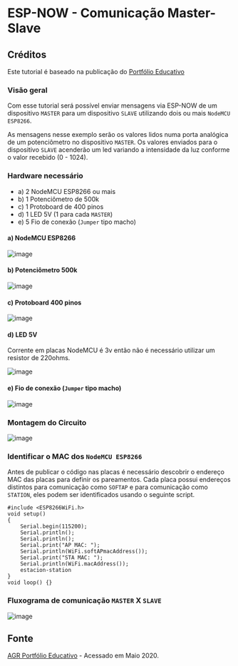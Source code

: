 # ESP-NOW - Comunicação Master-Slave

## Créditos

Este tutorial é baseado na publicação do [Portfólio Educativo](http://agrportfolioeducativo.blogspot.com/2020/03/nodemcu-04espnow-comunicacion.html)

### Visão geral

Com esse tutorial será possível enviar mensagens via ESP-NOW de um dispositivo `MASTER` para um dispositivo `SLAVE` utilizando dois ou mais `NodeMCU ESP8266`.

As mensagens nesse exemplo serão os valores lidos numa porta analógica de um potenciômetro no dispositivo `MASTER`. Os valores enviados para o dispositivo `SLAVE` acenderão um led variando a intensidade da luz conforme o valor recebido (0 - 1024).

### Hardware necessário

- a) 2 NodeMCU ESP8266 ou mais
- b) 1 Potenciômetro de 500k
- c) 1 Protoboard de 400 pinos
- d) 1 LED 5V  (1 para cada `MASTER`)
- e) 5 Fio de conexão (`Jumper` tipo macho)

#### a) NodeMCU ESP8266

![image](https://user-images.githubusercontent.com/22710963/79626592-9e5ef980-8107-11ea-8245-9ef23642a350.png)

#### b) Potenciômetro 500k

![image](https://user-images.githubusercontent.com/22710963/79626612-c77f8a00-8107-11ea-9c39-c90192c62aac.png)

#### c) Protoboard 400 pinos

![image](https://user-images.githubusercontent.com/22710963/79626629-e716b280-8107-11ea-84f8-45d4f999800d.png)

#### d) LED 5V

Corrente em placas NodeMCU é 3v então não é necessário utilizar um resistor de 220ohms.

![image](https://user-images.githubusercontent.com/22710963/79626643-001f6380-8108-11ea-8705-a3e44ed63dce.png)

#### e) Fio de conexão (`Jumper` tipo macho)

![image](https://user-images.githubusercontent.com/22710963/79626716-a1a6b500-8108-11ea-98b1-d4e4ff02e706.png)

### Montagem do Circuito

![image](https://user-images.githubusercontent.com/22710963/79627091-cc463d00-810b-11ea-9e62-4553dbd829e2.png)

### Identificar o MAC dos `NodeMCU ESP8266`

Antes de publicar o código nas placas é necessário descobrir o endereço MAC das placas para definir os pareamentos. Cada placa possui endereços distintos para comunicação como  `SOFTAP` e para comunicação como `STATION`, eles podem ser identificados usando o seguinte script.

```
#include <ESP8266WiFi.h>
void setup()
{
    Serial.begin(115200);
    Serial.println();
    Serial.println();
    Serial.print("AP MAC: ");
    Serial.println(WiFi.softAPmacAddress());
    Serial.print("STA MAC: ");
    Serial.println(WiFi.macAddress());
    estacion-station
}
void loop() {}
```

### Fluxograma de comunicação `MASTER` X `SLAVE`

![image](https://user-images.githubusercontent.com/22710963/79627929-d7e93200-8112-11ea-9017-0fac7e9934fd.png)

## Fonte

[AGR Portfólio Educativo](http://agrportfolioeducativo.blogspot.com/2020/03/nodemcu-04espnow-comunicacion.html) - Acessado em Maio 2020.
